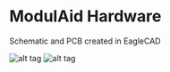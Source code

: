 # ModulAid Hardware

Schematic and PCB created in EagleCAD

![alt tag](https://raw.githubusercontent.com/Silmac/ModulAid/blob/master/images/PCB_front.png)
![alt tag](https://raw.githubusercontent.com/Silmac/ModulAid/blob/master/images/PCB_back.png)


